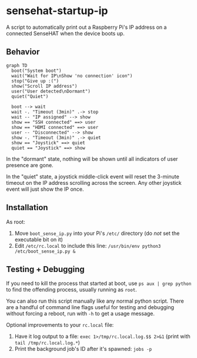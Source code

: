 # sensehat-startup-ip
A script to automatically print out a Raspberry Pi's IP address on a connected SenseHAT when the device boots up.

## Behavior
```mermaid
graph TD
  boot("System boot")
  wait("Wait for IP\nShow 'no connection' icon")
  stop("Give up :(")
  show("Scroll IP address")
  user("User detected\nDormant")
  quiet("Quiet")
  
  boot --> wait
  wait -. "Timeout (3min)" .-> stop
  wait -- "IP assigned" --> show
  show == "SSH connected" ==> user
  show == "HDMI connected" ==> user
  user -- "Disconnected" --> show
  show -. "Timeout (3min)" .-> quiet
  show == "Joystick" ==> quiet
  quiet == "Joystick" ==> show
```

In the "dormant" state, nothing will be shown until all indicators of user presence are gone.

In the "quiet" state, a joystick middle-click event will reset the 3-minute timeout on the IP address scrolling across the screen. Any other joystick event will just show the IP once.

## Installation
As root:
1. Move `boot_sense_ip.py` into your Pi's `/etc/` directory (do *not* set the executable bit on it)
1. Edit `/etc/rc.local` to include this line: `/usr/bin/env python3 /etc/boot_sense_ip.py &`

## Testing + Debugging
If you need to kill the process that started at boot, use `ps aux | grep python` to find the offending process, usually running as `root`.

You can also run this script manually like any normal python script. There are a handful of command line flags useful for testing and debugging without forcing a reboot, run with `-h` to get a usage message.

Optional improvements to your `rc.local` file:
1. Have it log output to a file: `exec 1>/tmp/rc.local.log.$$ 2>&1` (print with `tail /tmp/rc.local.log.*`)
1. Print the background job's ID after it's spawned: `jobs -p`
